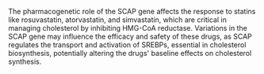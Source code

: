 The pharmacogenetic role of the SCAP gene affects the response to statins like rosuvastatin, atorvastatin, and simvastatin, which are critical in managing cholesterol by inhibiting HMG-CoA reductase. Variations in the SCAP gene may influence the efficacy and safety of these drugs, as SCAP regulates the transport and activation of SREBPs, essential in cholesterol biosynthesis, potentially altering the drugs' baseline effects on cholesterol synthesis.